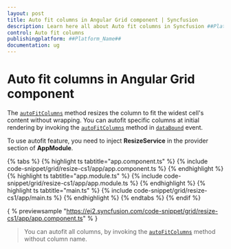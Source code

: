 ```yaml
---
layout: post
title: Auto fit columns in Angular Grid component | Syncfusion
description: Learn here all about Auto fit columns in Syncfusion ##Platform_Name## Grid component of Syncfusion Essential JS 2 and more.
control: Auto fit columns 
publishingplatform: ##Platform_Name##
documentation: ug
---
```


# Auto fit columns in Angular Grid component

The [`autoFitColumns`](../../api/grid/#autofitcolumns) method resizes the column to fit the widest
cell's content without wrapping. You can autofit specific columns at initial rendering by invoking
the [`autoFitColumns`](../../api/grid/#autofitcolumns) method in [`dataBound`](../../api/grid/#databound) event.

To use autofit feature, you need to inject **ResizeService** in the provider section of **AppModule**.

{% tabs %}
{% highlight ts tabtitle="app.component.ts" %}
{% include code-snippet/grid/resize-cs1/app/app.component.ts %}
{% endhighlight %}
{% highlight ts tabtitle="app.module.ts" %}
{% include code-snippet/grid/resize-cs1/app/app.module.ts %}
{% endhighlight %}
{% highlight ts tabtitle="main.ts" %}
{% include code-snippet/grid/resize-cs1/app/main.ts %}
{% endhighlight %}
{% endtabs %}
{% endif %}
  
{ % previewsample "https://ej2.syncfusion.com/code-snippet/grid/resize-cs1/app/app.component.ts" % }

> You can autofit all columns, by invoking the [`autoFitColumns`](../../api/grid/#autofitcolumns)
method without column name.